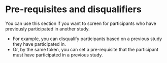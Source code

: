 
# Pre-requisites and disqualifiers

You can use this section if you want to screen for participants who have previously participated in another study. 

- For example, you can disqualify participants based on a previous study they have participated in.
- Or, by the same token, you can set a pre-requisite that the participant must have participated in a previous study.
